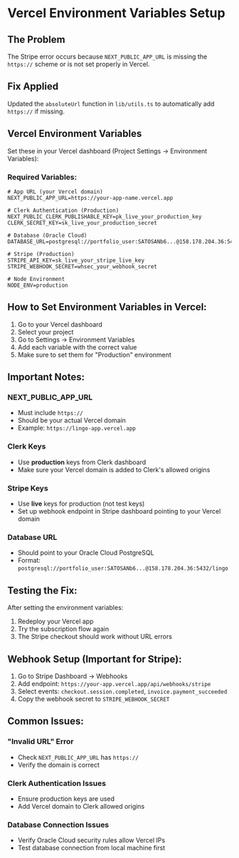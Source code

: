 # Vercel Environment Variables Setup

## The Problem
The Stripe error occurs because `NEXT_PUBLIC_APP_URL` is missing the `https://` scheme or is not set properly in Vercel.

## Fix Applied
Updated the `absoluteUrl` function in `lib/utils.ts` to automatically add `https://` if missing.

## Vercel Environment Variables

Set these in your Vercel dashboard (Project Settings → Environment Variables):

### Required Variables:

```env
# App URL (your Vercel domain)
NEXT_PUBLIC_APP_URL=https://your-app-name.vercel.app

# Clerk Authentication (Production)
NEXT_PUBLIC_CLERK_PUBLISHABLE_KEY=pk_live_your_production_key
CLERK_SECRET_KEY=sk_live_your_production_secret

# Database (Oracle Cloud)
DATABASE_URL=postgresql://portfolio_user:SATOSANb6...@158.178.204.36:5432/lingo

# Stripe (Production)
STRIPE_API_KEY=sk_live_your_stripe_live_key
STRIPE_WEBHOOK_SECRET=whsec_your_webhook_secret

# Node Environment
NODE_ENV=production
```

## How to Set Environment Variables in Vercel:

1. Go to your Vercel dashboard
2. Select your project
3. Go to Settings → Environment Variables
4. Add each variable with the correct value
5. Make sure to set them for "Production" environment

## Important Notes:

### NEXT_PUBLIC_APP_URL
- Must include `https://` 
- Should be your actual Vercel domain
- Example: `https://lingo-app.vercel.app`

### Clerk Keys
- Use **production** keys from Clerk dashboard
- Make sure your Vercel domain is added to Clerk's allowed origins

### Stripe Keys
- Use **live** keys for production (not test keys)
- Set up webhook endpoint in Stripe dashboard pointing to your Vercel domain

### Database URL
- Should point to your Oracle Cloud PostgreSQL
- Format: `postgresql://portfolio_user:SATOSANb6...@158.178.204.36:5432/lingo`

## Testing the Fix:

After setting the environment variables:

1. Redeploy your Vercel app
2. Try the subscription flow again
3. The Stripe checkout should work without URL errors

## Webhook Setup (Important for Stripe):

1. Go to Stripe Dashboard → Webhooks
2. Add endpoint: `https://your-app.vercel.app/api/webhooks/stripe`
3. Select events: `checkout.session.completed`, `invoice.payment_succeeded`
4. Copy the webhook secret to `STRIPE_WEBHOOK_SECRET`

## Common Issues:

### "Invalid URL" Error
- Check `NEXT_PUBLIC_APP_URL` has `https://`
- Verify the domain is correct

### Clerk Authentication Issues
- Ensure production keys are used
- Add Vercel domain to Clerk allowed origins

### Database Connection Issues
- Verify Oracle Cloud security rules allow Vercel IPs
- Test database connection from local machine first